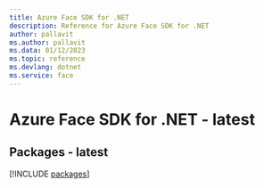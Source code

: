 ```yaml
---
title: Azure Face SDK for .NET
description: Reference for Azure Face SDK for .NET
author: pallavit
ms.author: pallavit
ms.data: 01/12/2023
ms.topic: reference
ms.devlang: dotnet
ms.service: face
---
```

# Azure Face SDK for .NET - latest
## Packages - latest
[!INCLUDE [packages](face-index.md)]